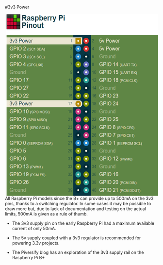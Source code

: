 #3v3 Power

<p >
<img src = "https://github.com/Sandeep-BlackHat/RaspberryPi_World/blob/main/src/img/3v3.png" width="500" height="600" align = "right"/>
All Raspberry Pi models since the B+ can provide up to 500mA on the 3v3 pins,
thanks to a switching regulator. In some cases it may be possible to draw more but,
due to lack of documentation and testing on the actual limits,
500mA is given as a rule of thumb.

- The 3v3 supply pin on the early Raspberry Pi had a maximum available current of only 50mA.
- The 5v supply coupled with a 3v3 regulator is recommended for powering 3.3v projects.

- The Piversify blog has an exploration of the 3v3 supply rail on the Raspberry Pi B+
</p>

